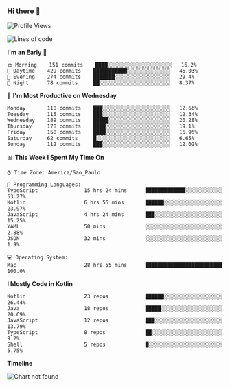 ### Hi there 👋

<!--
**fernandonogueira/fernandonogueira** is a ✨ _special_ ✨ repository because its `README.md` (this file) appears on your GitHub profile.

Here are some ideas to get you started:

- 🔭 I’m currently working on ...
- 🌱 I’m currently learning ...
- 👯 I’m looking to collaborate on ...
- 🤔 I’m looking for help with ...
- 💬 Ask me about ...
- 📫 How to reach me: ...
- 😄 Pronouns: ...
- ⚡ Fun fact: ...
-->

<!--START_SECTION:waka-->
![Profile Views](http://img.shields.io/badge/Profile%20Views-2-blue)

![Lines of code](https://img.shields.io/badge/From%20Hello%20World%20I%27ve%20Written-5.6%20million%20lines%20of%20code-blue)

**I'm an Early 🐤** 

```text
🌞 Morning    151 commits    ████░░░░░░░░░░░░░░░░░░░░░   16.2% 
🌆 Daytime    429 commits    ███████████░░░░░░░░░░░░░░   46.03% 
🌃 Evening    274 commits    ███████░░░░░░░░░░░░░░░░░░   29.4% 
🌙 Night      78 commits     ██░░░░░░░░░░░░░░░░░░░░░░░   8.37%

```
📅 **I'm Most Productive on Wednesday** 

```text
Monday       118 commits    ███░░░░░░░░░░░░░░░░░░░░░░   12.66% 
Tuesday      115 commits    ███░░░░░░░░░░░░░░░░░░░░░░   12.34% 
Wednesday    189 commits    █████░░░░░░░░░░░░░░░░░░░░   20.28% 
Thursday     178 commits    ████░░░░░░░░░░░░░░░░░░░░░   19.1% 
Friday       158 commits    ████░░░░░░░░░░░░░░░░░░░░░   16.95% 
Saturday     62 commits     █░░░░░░░░░░░░░░░░░░░░░░░░   6.65% 
Sunday       112 commits    ███░░░░░░░░░░░░░░░░░░░░░░   12.02%

```


📊 **This Week I Spent My Time On** 

```text
⌚︎ Time Zone: America/Sao_Paulo

💬 Programming Languages: 
TypeScript               15 hrs 24 mins      █████████████░░░░░░░░░░░░   53.27% 
Kotlin                   6 hrs 55 mins       ██████░░░░░░░░░░░░░░░░░░░   23.97% 
JavaScript               4 hrs 24 mins       ███░░░░░░░░░░░░░░░░░░░░░░   15.25% 
YAML                     50 mins             ░░░░░░░░░░░░░░░░░░░░░░░░░   2.88% 
JSON                     32 mins             ░░░░░░░░░░░░░░░░░░░░░░░░░   1.9%

💻 Operating System: 
Mac                      28 hrs 55 mins      █████████████████████████   100.0%

```

**I Mostly Code in Kotlin** 

```text
Kotlin                   23 repos            ██████░░░░░░░░░░░░░░░░░░░   26.44% 
Java                     18 repos            █████░░░░░░░░░░░░░░░░░░░░   20.69% 
JavaScript               12 repos            ███░░░░░░░░░░░░░░░░░░░░░░   13.79% 
TypeScript               8 repos             ██░░░░░░░░░░░░░░░░░░░░░░░   9.2% 
Shell                    5 repos             █░░░░░░░░░░░░░░░░░░░░░░░░   5.75%

```


**Timeline**

![Chart not found](https://github.com/fernandonogueira/fernandonogueira/blob/master/charts/bar_graph.png) 


<!--END_SECTION:waka-->

